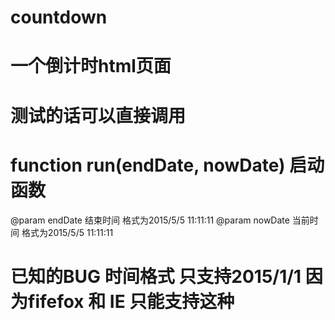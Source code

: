 # countdown
# 一个倒计时html页面
# 测试的话可以直接调用
#  function run(endDate, nowDate) 启动函数 
 @param endDate 结束时间 格式为2015/5/5 11:11:11
 @param nowDate 当前时间 格式为2015/5/5 11:11:11
# 已知的BUG  时间格式 只支持2015/1/1 因为fifefox 和 IE 只能支持这种
  

